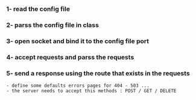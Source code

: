 ### **1-** read the config file 

### **2-** parss the config file in class

### **3-** open socket and bind it to the config file port

### **4-** accept requests and parss the requests

### **5-** send a response using the route that exists in the requests
	- define some defaults errors pages for 404 - 503 ...
	- the server needs to accept this methods : POST / GET / DELETE

